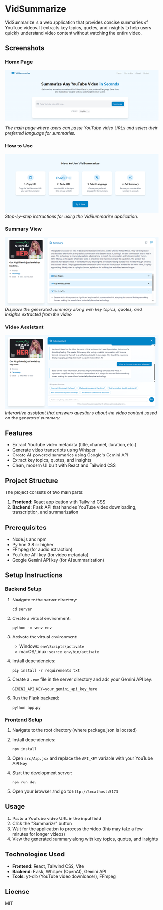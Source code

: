 # VidSummarize

VidSummarize is a web application that provides concise summaries of YouTube videos. It extracts key topics, quotes, and insights to help users quickly understand video content without watching the entire video.

## Screenshots

### Home Page
![Home Page](screenshots/Home-Page.png)
*The main page where users can paste YouTube video URLs and select their preferred language for summaries.*

### How to Use
![How to Use](screenshots/How-to-Use.png)
*Step-by-step instructions for using the VidSummarize application.*

### Summary View
![Summary View](screenshots/Summary.png)
*Displays the generated summary along with key topics, quotes, and insights extracted from the video.*

### Video Assistant
![Video Assistant](screenshots/Assistant.png)
*Interactive assistant that answers questions about the video content based on the generated summary.*

## Features

- Extract YouTube video metadata (title, channel, duration, etc.)
- Generate video transcripts using Whisper
- Create AI-powered summaries using Google's Gemini API
- Extract key topics, quotes, and insights
- Clean, modern UI built with React and Tailwind CSS

## Project Structure

The project consists of two main parts:

1. **Frontend**: React application with Tailwind CSS
2. **Backend**: Flask API that handles YouTube video downloading, transcription, and summarization

## Prerequisites

- Node.js and npm
- Python 3.8 or higher
- FFmpeg (for audio extraction)
- YouTube API key (for video metadata)
- Google Gemini API key (for AI summarization)

## Setup Instructions

### Backend Setup

1. Navigate to the server directory:
   ```
   cd server
   ```

2. Create a virtual environment:
   ```
   python -m venv env
   ```

3. Activate the virtual environment:
   - Windows: `env\Scripts\activate`
   - macOS/Linux: `source env/bin/activate`

4. Install dependencies:
   ```
   pip install -r requirements.txt
   ```

5. Create a `.env` file in the server directory and add your Gemini API key:
   ```
   GEMINI_API_KEY=your_gemini_api_key_here
   ```

6. Run the Flask backend:
   ```
   python app.py
   ```

### Frontend Setup

1. Navigate to the root directory (where package.json is located)

2. Install dependencies:
   ```
   npm install
   ```

3. Open `src/App.jsx` and replace the `API_KEY` variable with your YouTube API key

4. Start the development server:
   ```
   npm run dev
   ```

5. Open your browser and go to `http://localhost:5173`

## Usage

1. Paste a YouTube video URL in the input field
2. Click the "Summarize" button
3. Wait for the application to process the video (this may take a few minutes for longer videos)
4. View the generated summary along with key topics, quotes, and insights

## Technologies Used

- **Frontend**: React, Tailwind CSS, Vite
- **Backend**: Flask, Whisper (OpenAI), Gemini API
- **Tools**: yt-dlp (YouTube video downloader), FFmpeg

## License

MIT 
